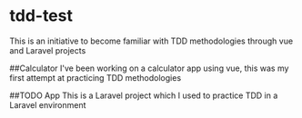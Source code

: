 # tdd-test
This is an initiative to become familiar with TDD methodologies through vue and Laravel projects

##Calculator
I've been working on a calculator app using vue, this was my first attempt at practicing TDD methodologies

##TODO App
This is a Laravel project which I used to practice TDD in a Laravel environment
